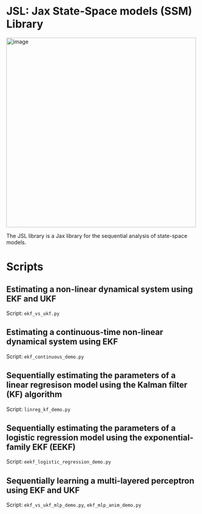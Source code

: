 # JSL: Jax State-Space models (SSM) Library

<img width="500" alt="image" src="https://user-images.githubusercontent.com/4108759/146819263-7d476231-22c9-4e03-98c6-a6b300d99c5e.png">

The JSL library is a Jax library for the sequential analysis of state-space models.

# Scripts

## Estimating a non-linear dynamical system using EKF and UKF
Script: `ekf_vs_ukf.py`

## Estimating a continuous-time non-linear dynamical system using EKF
Script: `ekf_continuous_demo.py`

## Sequentially estimating the parameters of a linear regresison model using the Kalman filter (KF) algorithm
Script: `linreg_kf_demo.py`

## Sequentially estimating the parameters of a logistic regression model using the exponential-family EKF (EEKF)
Script: `eekf_logistic_regression_demo.py`

## Sequentially learning a multi-layered perceptron using EKF and UKF
Script: `ekf_vs_ukf_mlp_demo.py`, `ekf_mlp_anim_demo.py`

